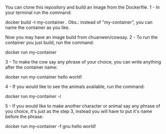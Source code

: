 You can clone this repository and build an image from the Dockerfile.
1 - In your terminal run the command: 

docker build -t my-container . 
Obs.: instead of "my-container", you can name the container as you like.

Now you may have an image build from chuanwen/cowsay.
2 - To run the container you just build, run the command:

docker run my-container

3 - To make the cow say any phrase of your choice, you can write anything after the container name:

docker run my-container hello world!

4 - If you would like to see the animals available, run the command:

docker run my-container -l

5 - If you would like to make another character or animal say any phrase of you choice, it's just as the step 3, instead you will have to put it's name before the phrase:

docker run my-container -f gnu hello world!
